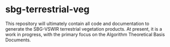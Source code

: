 # sbg-terrestrial-veg

This repository will ultimately contain all code and documentation to generate the SBG-VSWIR terrestrial vegetation products. At present, it is a work in progress, with the primary focus on the Algorithm Theoretical Basis Documents. 